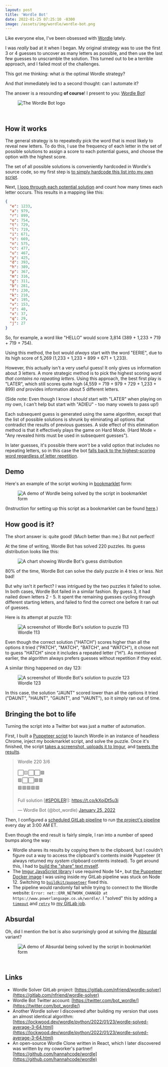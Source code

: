 ```yaml
---
layout: post
title: 'Wordle Bot'
date: 2022-01-25 07:25:10 -0300
image: /assets/img/wordle/wordle-bot.png
---
```


Like everyone else, I've been obsessed with
[Wordle](https://www.powerlanguage.co.uk/wordle/) lately.

I was _really_ bad at it when I began. My original strategy was to use the first
3 or 4 guesses to uncover as many letters as possible, and then use the last few
guesses to unscramble the solution. This turned out to be a terrible approach,
and I failed most of the challenges.

This got me thinking: what _is_ the optimal Wordle strategy?

And _that_ immediately led to a second thought: can I automate it?

The answer is a resounding **of course**! I present to you: [Wordle
Bot](https://twitter.com/bot_wordle/)!

<figure>
    <img src="{{ 'assets/img/wordle/wordle-bot.png' | relative_url }}" alt="The Wordle Bot logo" />
</figure>
<br>

## How it works

The general strategy is to repeatedly pick the word that is most likely to
reveal new letters. To do this, I use the frequency of each letter in the set of
possible solutions to assign a score to each potential guess, and choose the
option with the highest score.

The set of all possible solutions is conveniently hardcoded in Wordle's source
code, so my first step is [to simply hardcode this list into my own
script](https://gitlab.com/nfriend/wordle-solver/-/blob/a2e90c02e6acbf4c002356dfe1fca9851c6915e2/src/index.ts#L2).

Next, [I loop through each potential
solution](https://gitlab.com/nfriend/wordle-solver/-/blob/a2e90c02e6acbf4c002356dfe1fca9851c6915e2/src/index.ts#L4-19)
and count how many times each letter occurs. This results in a mapping like
this:

```json
{
  "e": 1233,
  "a": 979,
  "r": 899,
  "o": 754,
  "t": 729,
  "l": 719,
  "i": 671,
  "s": 669,
  "n": 575,
  "c": 477,
  "u": 467,
  "y": 425,
  "d": 393,
  "h": 389,
  "p": 367,
  "m": 316,
  "g": 311,
  "b": 281,
  "f": 230,
  "k": 210,
  "w": 195,
  "v": 153,
  "z": 40,
  "x": 37,
  "q": 29,
  "j": 27
}
```

So, for example, a word like "HELLO" would score 3,814 (389 \+ 1,233 \+ 719 \+
719 \+ 754).

Using this method, the bot would _always_ start with the word "EERIE", due to
its high score of 5,269 (1,233 + 1,233 + 899 + 671 + 1,233).

However, this actually isn't a very useful guess! It only gives us information
about 3 letters. A more strategic method is to pick the highest scoring word
_that contains no repeating letters_. Using this approach, the best first play
is "LATER", which still scores quite high (4,559 = 719 \+ 979 \+ 729 \+ 1,233 \+ 899) _and_ provides information about 5 different letters.

(Side note: Even though I know I _should_ start with "LATER" when playing on my
own, I can't help but start with "ADIEU" - too many vowels to pass up!)

Each subsequent guess is generated using the same algorithm, except that the
list of possible solutions is shrunk by eliminating all options that contradict
the results of previous guesses. A side effect of this elimination method is
that it effectively plays the game on Hard Mode. (Hard Mode = "Any revealed
hints must be used in subsequent guesses").

In later guesses, it's possible there _won't_ be a valid option that includes no
repeating letters, so in this case the bot [falls back to the highest-scoring
word regardless of letter
repetition](https://gitlab.com/nfriend/wordle-solver/-/blob/a2e90c02e6acbf4c002356dfe1fca9851c6915e2/src/index.ts#L170).

## Demo

Here's an example of the script working in
[bookmarklet](https://en.wikipedia.org/wiki/Bookmarklet) form:

<figure>
    <img src="{{ 'assets/img/wordle/wordle-demo.gif' | relative_url }}" alt="A demo of Wordle being solved by the script in bookmarklet form" />
</figure>

(Instruction for setting up this script as a bookmarklet can be found
[here](https://gitlab.com/nfriend/wordle-solver#usage).)

## How good is it?

The short answer is: quite good! (_Much_ better than me.) But not perfect!

At the time of writing, Wordle Bot has solved 220 puzzles. Its guess
distribution looks like this:

<figure>
    <img src="{{ 'assets/img/wordle/guess-distribution.png' | relative_url }}" alt="A chart showing Wordle Bot's guess distribution" />
</figure>

80% of the time, Wordle Bot can solve the daily puzzle in 4 tries or less. Not
bad!

But why isn't it perfect? I was intrigued by the two puzzles it failed to solve.
In both cases, Wordle Bot failed in a similar fashion. By guess 3, it had nailed
down letters 2 - 5. It spent the remaining guesses cycling through different
starting letters, and failed to find the correct one before it ran out of
guesses.

Here is its attempt at puzzle 113:

<figure>
    <img src="{{ 'assets/img/wordle/puzzle-113.jpg' | relative_url }}" alt="A screenshot of Wordle Bot's solution to puzzle 113" />
    <figcaption>Wordle 113</figcaption>
</figure>

Even though the correct solution ("HATCH") scores higher than all the options it
tried ("PATCH", "MATCH", "BATCH", and "WATCH"), it chose not to guess "HATCH"
since it includes a repeated letter ("H"). As mentioned earlier, the algorithm
always prefers guesses without repetition if they exist.

A similar thing happened on day 123:

<figure>
    <img src="{{ 'assets/img/wordle/puzzle-123.jpg' | relative_url }}" alt="A screenshot of Wordle Bot's solution to puzzle 123" />
    <figcaption>Wordle 123</figcaption>
</figure>

In this case, the solution "JAUNT" scored lower than all the options it tried
("DAUNT", "HAUNT", "GAUNT", and "VAUNT"), so it simply ran out of time.

## Bringing the bot to life

Turning the script into a Twitter bot was just a matter of automation.

First, I built a [Puppeteer
script](https://gitlab.com/nfriend/wordle-solver/-/blob/a2e90c02e6acbf4c002356dfe1fca9851c6915e2/twitter-bot/index.js)
to launch Wordle in an instance of headless Chrome, inject my bookmarklet
script, and solve the puzzle. Once it's finished, the script [takes a
screenshot, uploads it to
Imgur](https://gitlab.com/nfriend/wordle-solver/-/blob/a2e90c02e6acbf4c002356dfe1fca9851c6915e2/twitter-bot/screenshot-and-upload-to-imgur.js),
and [tweets the
results](https://gitlab.com/nfriend/wordle-solver/-/blob/a2e90c02e6acbf4c002356dfe1fca9851c6915e2/twitter-bot/index.js#L182-188).

<blockquote class="twitter-tweet"><p lang="en" dir="ltr">Wordle 220 3/6<br><br>⬜🟨⬜⬜🟩<br>🟩⬜⬜🟩🟩<br>🟩🟩🟩🟩🟩<br><br>Full solution [<a href="https://twitter.com/hashtag/SPOILER?src=hash&amp;ref_src=twsrc%5Etfw">#SPOILER</a>!]: <a href="https://t.co/kXojDt5u3i">https://t.co/kXojDt5u3i</a></p>&mdash; Wordle Bot (@bot_wordle) <a href="https://twitter.com/bot_wordle/status/1485940275180711940?ref_src=twsrc%5Etfw">January 25, 2022</a></blockquote> <script async src="https://platform.twitter.com/widgets.js" charset="utf-8"></script>

Then, I configured a [scheduled GitLab
pipeline](https://docs.gitlab.com/ee/ci/pipelines/schedules.html) to run [the
project's
pipeline](https://gitlab.com/nfriend/wordle-solver/-/blob/a2e90c02e6acbf4c002356dfe1fca9851c6915e2/.gitlab-ci.yml)
every day at 3:00 AM ET.

Even though the end result is fairly simple, I ran into a number of speed bumps
along the way:

- Wordle shares its results by copying them to the clipboard, but I couldn't
  figure out a way to access the clipboard's contents inside Puppeteer (it
  always returned my _system_ clipboard contents instead). To get around this, I
  had to [build the "share" text
  myself](https://gitlab.com/nfriend/wordle-solver/-/blob/a2e90c02e6acbf4c002356dfe1fca9851c6915e2/twitter-bot/index.js#L101-152).
- The [Imgur JavaScript library](https://github.com/KenEucker/imgur) I use
  required Node 14+, but [the Puppeteer Docker
  image](https://github.com/alekzonder/docker-puppeteer) I was using inside my
  GitLab pipeline was stuck on Node 12. Switching to
  [`buildkit/puppeteer`](https://github.com/buildkite/docker-puppeteer) fixed
  this.
- The pipeline would randomly fail while trying to connect to the Wordle
  website: `Error: net::ERR_NETWORK_CHANGED at https://www.powerlanguage.co.uk/wordle/`. I "solved" this by adding a
  [`timeout`](https://docs.gitlab.com/ee/ci/yaml/#timeout) and
  [`retry`](https://docs.gitlab.com/ee/ci/yaml/#retry) to [my GitLab
  job](https://gitlab.com/nfriend/wordle-solver/-/blob/a2e90c02e6acbf4c002356dfe1fca9851c6915e2/.gitlab-ci.yml#L21-22).

## Absurdal

Oh, did I mention the bot is also surprisingly good at solving the
[Absurdal](https://qntm.org/files/wordle/index.html) variant?

<figure>
    <img src="{{ 'assets/img/wordle/absurdal-demo.gif' | relative_url }}" alt="A demo of Absurdal being solved by the script in bookmarklet form" />
</figure>
<br>

## Links

- Wordle Solver GitLab project:
  [https://gitlab.com/nfriend/wordle-solver](https://gitlab.com/nfriend/wordle-solver)
- Wordle Bot Twitter account:
  [https://twitter.com/bot_wordle/](https://twitter.com/bot_wordle/)
- Another Wordle solver I discovered after building my version that uses an
  almost identical algorithm:
  [https://lockwood.dev/wordle/python/2022/01/23/wordle-solved-average-3-64.html](https://lockwood.dev/wordle/python/2022/01/23/wordle-solved-average-3-64.html)
- An open-source Wordle Clone written in React, which I later discovered was
  written by my coworker's partner!
  [https://github.com/hannahcode/wordle](https://github.com/hannahcode/wordle)
